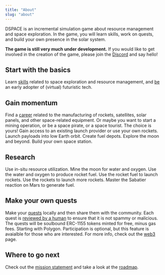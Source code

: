 ```yaml
---
title: "About"
slug: "about"
---
```


DSPACE is an incremental simulation game about resource management and space exploration. In the game, you will learn skills, work on quests, and build your own presence in the solar system. 

**The game is still very much under development.** If you would like to get involved in the creation of the game, please join the [Discord](https://discord.gg/A3UAfYvnxM) and say hello!

## Start with the basics

Learn [skills](/skills) related to space exploration and resource management, and [be](/quests/4) an early adopter of (virtual) futuristic tech.

## Gain momentum

Find a [career](/guilds/jobs) related to the manufacturing of rockets, satellites, solar panels, and other space-related equipment. Or maybe you want to start a mining operation, or be a space pirate, or a space tourist. The choice is yours! Gain access to an existing launch provider or use your own rockets. Launch payloads into low Earth orbit. Create fuel depots. Explore the moon and beyond. Build your own space station.

## Research

Use in-situ resource utilization. Mine the moon for water and oxygen. Use the water and oxygen to produce rocket fuel. Use the rocket fuel to launch rockets. Use the rockets to launch more rockets. Master the Sabatier reaction on Mars to generate fuel.

## Make your own quests

Make your [quests](/quests) locally and then share them with the community. Each quest is [reviewed by a human](/docs/reviews) to ensure that it is not spammy or malicious. The quests will be soulbound ERC-1155 tokens minted for free, minus gas fees. Starting with Polygon. Participation is optional, but this feature is avaialble for those who are interested. For more info, check out the [web3](/docs/web3) page.

## Where to go next

Check out the [mission statement](/docs/mission) and take a look at the [roadmap](/docs/roadmap).